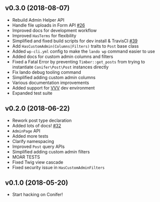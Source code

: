 ## v0.3.0 (2018-08-07)

* Rebuild Admin Helper API
* Handle file uploads in Form API [#26](https://github.com/sitecrafting/conifer/issues/26)
* Improved docs for development workflow
* Improved `HasTerms` for flexibility
* Simplified and fixed build scripts for dev install & TravisCI [#39](https://github.com/sitecrafting/conifer/issues/39)
* Add `HasCustomAdmin(Columns|Filters)` traits to `Post` base class
* Added `wp-cli.yml` config to make the `lando wp` command easier to use
* Added docs for custom admin columns and filters
* Fixed a Fatal Error by preventing `Timber::get_posts` from trying to instantiate `Conifer\Post\Post` instances directly
* Fix lando debug tooling command
* Simplified adding custom admin columns
* Various documentation improvements
* Added support for [VVV](https://varyingvagrantvagrants.org/) dev environment
* Expanded test suite

## v0.2.0 (2018-06-22) 

* Rework post type declaration
* Added lots of docs! [#32](https://github.com/sitecrafting/conifer/issues/32)
* `AdminPage` API
* Added more tests
* Clarify namespacing
* Improved `Post` query APIs
* Simplified adding custom admin filters
* MOAR TESTS
* Fixed Twig view cascade
* Fixed security issue in `HasCustomAdminFilters`

## v0.1.0 (2018-05-20)

* Start hacking on Conifer!